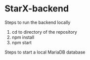 # StarX-backend

Steps to run the backend locally
1. cd to directory of the repository
2. npm install
3. npm start

Steps to start a local MariaDB database

